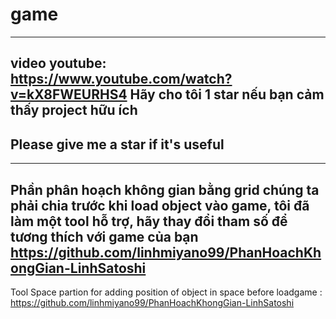 # game
------------------------
video youtube: https://www.youtube.com/watch?v=kX8FWEURHS4
 Hãy cho tôi 1 star nếu bạn cảm thấy project hữu ích
--
Please give me a star if it's useful
-- 
 -----------------------
Phần phân hoạch không gian bằng grid chúng ta phải chia trước khi load object vào game, tôi đã làm một tool hỗ trợ, hãy thay đổi tham số để tương thích với game của bạn
 https://github.com/linhmiyano99/PhanHoachKhongGian-LinhSatoshi
--
Tool Space partion for adding position of object in space before loadgame : 
https://github.com/linhmiyano99/PhanHoachKhongGian-LinhSatoshi



